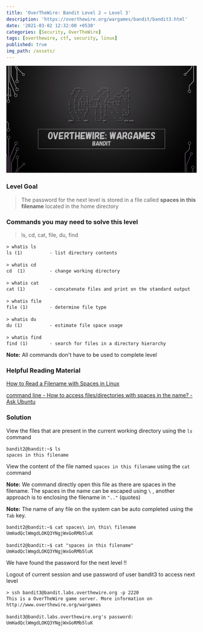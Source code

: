 ```yaml
---
title: 'OverTheWire: Bandit Level 2 → Level 3'
description: 'https://overthewire.org/wargames/bandit/bandit3.html'
date: '2021-03-02 12:32:00 +0530'
categories: [Security, OverTheWire]
tags: [overthewire, ctf, security, linux]
published: true
img_path: /assets/
---
```


![OverTheWire Banner](images/overthewire-banner.png)

### Level Goal

> The password for the next level is stored in a file called **spaces in this filename** located in the home directory

### Commands you may need to solve this level

> ls, cd, cat, file, du, find

```
> whatis ls                                                                           
ls (1)          - list directory contents  

> whatis cd  
cd  (1)         - change working directory  

> whatis cat                                                                                                       
cat (1)         - concatenate files and print on the standard output  

> whatis file  
file (1)        - determine file type  

> whatis du    
du (1)          - estimate file space usage  

> whatis find  
find (1)        - search for files in a directory hierarchy
```

**Note:** All commands don't have to be used to complete level

### Helpful Reading Material

[How to Read a Filename with Spaces in Linux](https://linoxide.com/linux-command/how-to-read-filename-with-spaces-in-linux/)

[command line - How to access files/directories with spaces in the name? - Ask Ubuntu](https://askubuntu.com/questions/516772/how-to-access-files-directories-with-spaces-in-the-name)

### Solution

View the files that are present in the current working directory using the `ls` command

```
bandit2@bandit:~$ ls  
spaces in this filename
```

View the content of the file named `spaces in this filename` using the `cat` command

**Note:** We command directly open this file as there are spaces in the filename. The spaces in the name can be escaped using `\` , another approach is to enclosing the filename in `".."` (quotes)

**Note:** The name of any file on the system can be auto completed using the `Tab` key.

```
bandit2@bandit:~$ cat spaces\ in\ this\ filename  
UmHadQclWmgdLOKQ3YNgjWxGoRMb5luK

bandit2@bandit:~$ cat "spaces in this filename"  
UmHadQclWmgdLOKQ3YNgjWxGoRMb5luK
```

We have found the password for the next level !!

Logout of current session and use password of user bandit3 to access next level

```
> ssh bandit3@bandit.labs.overthewire.org -p 2220  
This is a OverTheWire game server. More information on http://www.overthewire.org/wargames

bandit3@bandit.labs.overthewire.org's password: UmHadQclWmgdLOKQ3YNgjWxGoRMb5luK
```